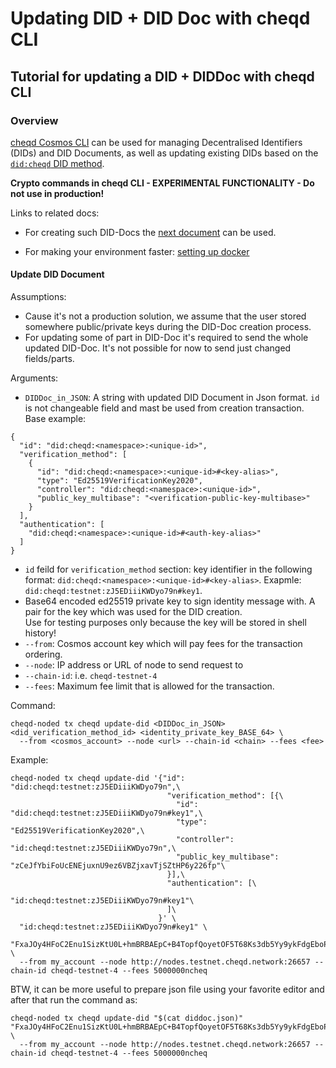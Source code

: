 # Updating DID + DID Doc with cheqd CLI

## Tutorial for updating a DID + DIDDoc with cheqd CLI

### Overview

[cheqd Cosmos CLI](https://github.com/cheqd/cheqd-node/blob/4b36c0a5f767b7d4fb91341bc732d54471702dac/docs/cheqd-cli/README.md) can be used for managing Decentralised Identifiers (DIDs) and DID Documents, as well as updating existing DIDs based on the [`did:cheqd` DID method](https://github.com/cheqd/cheqd-node/blob/4b36c0a5f767b7d4fb91341bc732d54471702dac/architecture/adr-list/adr-002-cheqd-did-method.md).

**Crypto commands in cheqd CLI - EXPERIMENTAL FUNCTIONALITY - Do not use in production!**

Links to related docs:

* For creating such DID-Docs the [next document](./create-did-and-did-document.md) can be used.

* For making your environment faster: [setting up docker](./environment-preps.md)

#### Update DID Document

Assumptions:

- Cause it's not a production solution, we assume that the user stored somewhere public/private keys during the DID-Doc creation process.
- For updating some of part in DID-Doc it's required to send the whole updated DID-Doc. It's not possible for now to send just changed fields/parts.

Arguments:

* `DIDDoc_in_JSON`: A string with updated DID Document in Json format. `id` is not changeable field and mast be used from creation transaction. Base example:

```
{
  "id": "did:cheqd:<namespace>:<unique-id>",
  "verification_method": [
    {
      "id": "did:cheqd:<namespace>:<unique-id>#<key-alias>",
      "type": "Ed25519VerificationKey2020",
      "controller": "did:cheqd:<namespace>:<unique-id>",
      "public_key_multibase": "<verification-public-key-multibase>"
    }
  ],
  "authentication": [
    "did:cheqd:<namespace>:<unique-id>#<auth-key-alias>"
  ]
}
```

* `id` feild for `verification_method` section: key identifier in the following format: `did:cheqd:<namespace>:<unique-id>#<key-alias>`. Exapmle: `did:cheqd:testnet:zJ5EDiiiKWDyo79n#key1`.
*  Base64 encoded ed25519 private key to sign identity message with. A pair for the key which was used for the DID creation.\
  Use for testing purposes only because the key will be stored in shell history!
* `--from`: Cosmos account key which will pay fees for the transaction ordering.
* `--node`: IP address or URL of node to send request to
* `--chain-id`: i.e. `cheqd-testnet-4`
* `--fees`: Maximum fee limit that is allowed for the transaction.

Command:

```
cheqd-noded tx cheqd update-did <DIDDoc_in_JSON> <did_verification_method_id> <identity_private_key_BASE_64> \
  --from <cosmos_account> --node <url> --chain-id <chain> --fees <fee>
```

Example:

```
cheqd-noded tx cheqd update-did '{"id": "did:cheqd:testnet:zJ5EDiiiKWDyo79n",\
                                   "verification_method": [{\
                                     "id": "did:cheqd:testnet:zJ5EDiiiKWDyo79n#key1",\
                                     "type": "Ed25519VerificationKey2020",\
                                     "controller": "id:cheqd:testnet:zJ5EDiiiKWDyo79n",\
                                     "public_key_multibase": "zCeJfYbiFoUcENEjuxnU9ez6VBZjxavTjSZtHP6y226fp"\
                                   }],\
                                   "authentication": [\
                                     "id:cheqd:testnet:zJ5EDiiiKWDyo79n#key1"\
                                   ]\
                                 }' \
  "id:cheqd:testnet:zJ5EDiiiKWDyo79n#key1" \
  "FxaJOy4HFoC2Enu1SizKtU0L+hmBRBAEpC+B4TopfQoyetOF5T68Ks3db5Yy9ykFdgEboPUes3m6wvXNLpbv+Q==" \
  --from my_account --node http://nodes.testnet.cheqd.network:26657 --chain-id cheqd-testnet-4 --fees 5000000ncheq
```

BTW, it can be more useful to prepare json file using your favorite editor and after that run the command as:

```
cheqd-noded tx cheqd update-did "$(cat diddoc.json)" "FxaJOy4HFoC2Enu1SizKtU0L+hmBRBAEpC+B4TopfQoyetOF5T68Ks3db5Yy9ykFdgEboPUes3m6wvXNLpbv+Q==" \
  --from my_account --node http://nodes.testnet.cheqd.network:26657 --chain-id cheqd-testnet-4 --fees 5000000ncheq
```

